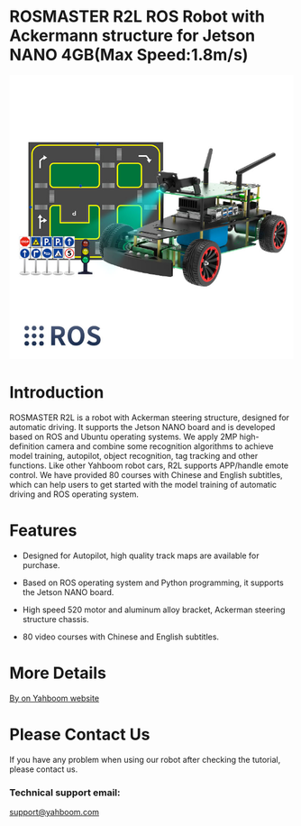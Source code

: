 # ROSMASTER R2L ROS Robot with Ackermann structure for Jetson NANO 4GB(Max Speed:1.8m/s)
![](https://github.com/YahboomTechnology/ROSMASTER-R2L/blob/main/R2L.jpg)
# Introduction
ROSMASTER R2L is a robot with Ackerman steering structure, designed for automatic driving. It supports the Jetson NANO board and is developed based on ROS and Ubuntu operating systems. We apply 2MP high-definition camera and combine some recognition algorithms to achieve model training, autopilot, object recognition, tag tracking and other functions. Like other Yahboom robot cars, R2L supports APP/handle emote control. We have provided 80 courses with Chinese and English subtitles, which can help users to get started with the model training of automatic driving and ROS operating system.
# Features
* Designed for Autopilot, high quality track maps are available for purchase.

* Based on ROS operating system and Python programming, it supports the Jetson NANO board.

* High speed 520 motor and aluminum alloy bracket, Ackerman steering structure chassis.

* 80 video courses with Chinese and English subtitles.

# More Details
[By on Yahboom website](https://category.yahboom.net/products/rosmaster-r2l)

# Please Contact Us
If you have any problem when using our robot after checking the tutorial, please contact us.

### Technical support email: 
support@yahboom.com

